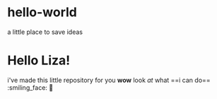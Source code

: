 # hello-world
a little place to save ideas
# Hello Liza!
i've made this little repository for you 
**wow** look *at* what ==i can do==
:smiling_face:
:dog:
